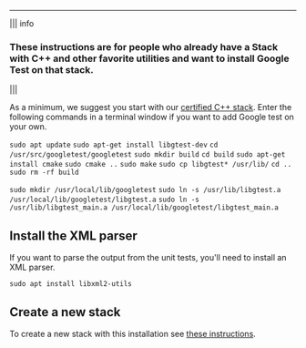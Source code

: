 ---------


||| info

### These instructions are for people who already have a Stack with C++ and other favorite utilities and want to install Google Test on that stack.

|||

As a minimum, we suggest you start with our [certified C++ stack](https://codio.com/home/stacks/2c9ae756-8d3f-470b-9be3-b1fbfd999438). Enter the following commands in a terminal window if you want to add Google test on your own.

`sudo apt update`
`sudo apt-get install libgtest-dev`
`cd /usr/src/googletest/googletest`
`sudo mkdir build`
`cd build`
`sudo apt-get install cmake`
`sudo cmake ..`
`sudo make`
`sudo cp libgtest* /usr/lib/`
`cd ..`
`sudo rm -rf build`

`sudo mkdir /usr/local/lib/googletest`
`sudo ln -s /usr/lib/libgtest.a /usr/local/lib/googletest/libgtest.a`
`sudo ln -s /usr/lib/libgtest_main.a /usr/local/lib/googletest/libgtest_main.a`


## Install the XML parser
If you want to parse the output from the unit tests, you'll need to install an XML parser.

`sudo apt install libxml2-utils`

## Create a new stack
To create a new stack with this installation see [these instructions](https://docs.codio.com/common/develop/stacks/create-stack.html#create-stack). 